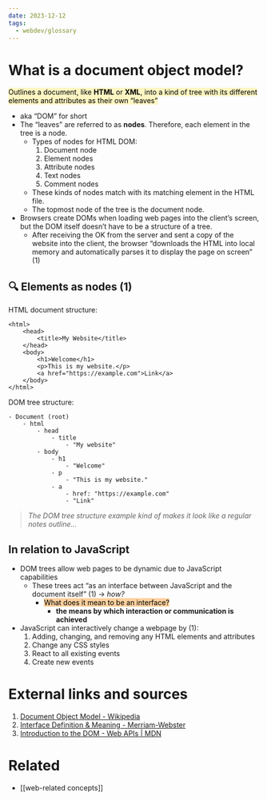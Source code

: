 ```yaml
---
date: 2023-12-12
tags:
  - webdev/glossary
---
```


# What is a document object model?
<mark style="background: #FFF3A3A6;">Outlines a document, like **HTML** or **XML**, into a kind of tree with its different elements and attributes as their own “leaves”</mark>
- aka “DOM” for short
- The “leaves” are referred to as **nodes**. Therefore, each element in the tree is a node.
	- Types of nodes for HTML DOM:
		1. Document node
		2. Element nodes
		3. Attribute nodes
		4. Text nodes
		5. Comment nodes
	- These kinds of nodes match with its matching element in the HTML file.
	- The topmost node of the tree is the document node.
- Browsers create DOMs when loading web pages into the client’s screen, but the DOM itself doesn’t have to be a structure of a tree.
	- After receiving the OK from the server and sent a copy of the website into the client, the browser “downloads the HTML into local memory and automatically parses it to display the page on screen” (1)

## 🔍 Elements as nodes (1)
HTML document structure:
```
<html>
	<head>
		<title>My Website</title>
	</head>
	<body>
		<h1>Welcome</h1>
		<p>This is my website.</p>
		<a href="https://example.com">Link</a>
	</body>
</html>
```

DOM tree structure:
```
- Document (root)
	- html
		- head
			- title
				- "My website"
		- body
			- h1
				- "Welcome"
			- p
				- "This is my website."
			- a
				- href: "https://example.com"
				- "Link"
```

> *The DOM tree structure example kind of makes it look like a regular notes outline…*

## In relation to JavaScript
- DOM trees allow web pages to be dynamic due to JavaScript capabilities
	- These trees act “as an interface between JavaScript and the document itself” (1) → *how?*
		- <mark style="background: #FFB86CA6;">What does it mean to be an interface?</mark>
			- **the means by which interaction or communication is achieved**
- JavaScript can interactively change a webpage by (1):
	1. Adding, changing, and removing any HTML elements and attributes
	2. Change any CSS styles
	3. React to all existing events
	4. Create new events

# External links and sources
1. [Document Object Model - Wikipedia](https://en.wikipedia.org/wiki/Document_Object_Model)
2. [Interface Definition & Meaning - Merriam-Webster](https://www.merriam-webster.com/dictionary/interface)
3. [Introduction to the DOM - Web APIs | MDN](https://developer.mozilla.org/en-US/docs/Web/API/Document_Object_Model/Introduction)
# Related
- [[web-related concepts]]